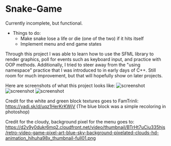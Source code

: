 # Snake-Game 
Currently incomplete, but functional.

- Things to do: 
  - Make snake lose a life or die (one of the two) if it hits itself
  - Implement menu and end game states

  
Through this project I was able to learn how to use the SFML library to render graphics, poll for events such as 
keyboard input, and practice with OOP methods. Additionally, I tried to steer away from the "using namespace" practice
that I was introduced to in early days of C++. Still room for much improvement, but that will hopefully show on
later projects. 

Here are screenshots of what this project looks like: 
![screenshot](../master/screenshots/snake1.png?raw=true)
![screenshot](../master/screenshots/snake2.png?raw=true)
![screenshot](../master/screenshots/snake3.png?raw=true)

Credit for the white and green block textures goes to FamTrinli:
https://yadi.sk/d/uqz1HerKrKWjV
(The blue block was a simple recoloring in photoshop)

Credit for the cloudy, background pixel for the menu goes to: 
https://d2v9y0dukr6mq2.cloudfront.net/video/thumbnail/BTrHt7uCiu335hjs/retro-video-game-pixel-art-blue-sky-background-pixelated-clouds-hd-animation_hihuha98x_thumbnail-full01.png
